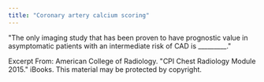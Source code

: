 ```yaml
---
title: "Coronary artery calcium scoring"
---
```

&quot;The only imaging study that has been proven to have prognostic value in asymptomatic patients with an intermediate risk of CAD is _________.&quot;

Excerpt From: American College of Radiology. &quot;CPI Chest Radiology Module 2015.&quot; iBooks. 
This material may be protected by copyright.

